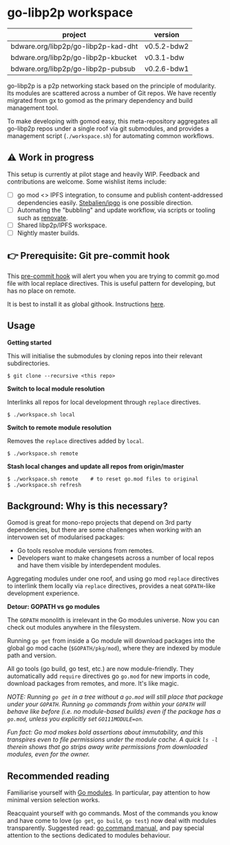 # go-libp2p workspace

| project                             | version     |
| ----------------------------------- | ----------- |
| bdware.org/libp2p/go-libp2p-kad-dht | v0.5.2-bdw2 |
| bdware.org/libp2p/go-libp2p-kbucket | v0.3.1-bdw  |
| bdware.org/libp2p/go-libp2p-pubsub  | v0.2.6-bdw1 |

go-libp2p is a p2p networking stack based on the principle of modularity. Its
modules are scattered across a number of Git repos. We have recently migrated
from gx to gomod as the primary dependency and build management tool.

To make developing with gomod easy, this meta-repository aggregates all
go-libp2p repos under a single roof via git submodules, and provides a
management script (`./workspace.sh`) for automating common workflows.

## ⚠️ Work in progress

This setup is currently at pilot stage and heavily WIP. Feedback and
contributions are welcome. Some wishlist items include:

- [ ] go mod <> IPFS integration, to consume and publish content-addressed
  dependencies easily. [Stebalien/ipgo](https://github.com/Stebalien/ipgo) is
  one possible direction.
- [ ] Automating the "bubbling" and update workflow, via scripts or tooling
  such as [renovate](https://renovatebot.com).
- [ ] Shared libp2p/IPFS workspace.
- [ ] Nightly master builds.

## 👉 Prerequisite: Git pre-commit hook

This [pre-commit
hook](https://gist.github.com/Kubuxu/3fc5639db27f4b072b33a84b51048ff8) will
alert you when you are trying to commit go.mod file with local replace
directives. This is useful pattern for developing, but has no place on remote.

It is best to install it as global githook. Instructions
[here](https://stackoverflow.com/questions/1977610/change-default-git-hooks/37293001#37293001).
 
## Usage

**Getting started**

This will initialise the submodules by cloning repos into their relevant
subdirectories.

```
$ git clone --recursive <this repo>
```

**Switch to local module resolution**

Interlinks all repos for local development through `replace` directives.

```
$ ./workspace.sh local
```

**Switch to remote module resolution**

Removes the `replace` directives added by `local`.

```
$ ./workspace.sh remote
```

**Stash local changes and update all repos from origin/master**

```
$ ./workspace.sh remote    # to reset go.mod files to original
$ ./workspace.sh refresh
```

## Background: Why is this necessary?

Gomod is great for mono-repo projects that depend on 3rd party dependencies,
but there are some challenges when working with an intervowen set of
modularised packages:

* Go tools resolve module versions from remotes.
* Developers want to make changesets across a number of local repos and have
  them visible by interdependent modules.

Aggregating modules under one roof, and using go mod `replace` directives to
interlink them locally via `replace` directives, provides a neat `GOPATH`-like
development experience.

**Detour: GOPATH vs go modules**

The `GOPATH` monolith is irrelevant in the Go modules universe. Now you can
check out modules anywhere in the filesystem.

Running `go get` from inside a Go module will download packages into the global
go mod cache (`$GOPATH/pkg/mod`), where they are indexed by module path and
version.

All go tools (go build, go test, etc.) are now module-friendly. They
automatically add `require` directives go `go.mod` for new imports in code,
download packages from remotes, and more. It's like magic.

_NOTE: Running `go get` in a tree without a `go.mod` will still place that
package under your `GOPATH`. Running `go` commands from within your `GOPATH`
will behave like before (i.e. no module-based builds) even if the package has a
`go.mod`, unless you explicitly set `GO111MODULE=on`._

_Fun fact: Go mod makes bold assertions about immutability, and this transpires
even to file permissions under the module cache. A quick `ls -l` therein shows
that go strips away write permissions from downloaded modules, even for the
owner._

## Recommended reading

Familiarise yourself with [Go
modules](https://github.com/golang/go/wiki/Modules). In particular, pay
attention to how minimal version selection works.

Reacquaint yourself with go commands. Most of the commands you know and have
come to love (`go get`, `go build`, `go test`) now deal with modules
transparently. Suggested read: [go command manual](https://golang.org/cmd/go/),
and pay special attention to the sections dedicated to modules behaviour.
